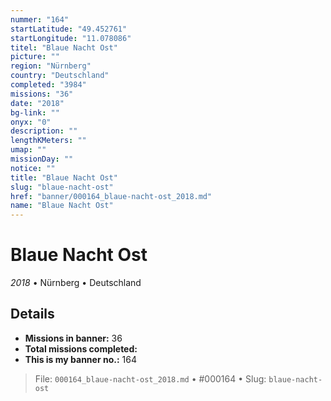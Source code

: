 ```yaml
---
nummer: "164"
startLatitude: "49.452761"
startLongitude: "11.078086"
titel: "Blaue Nacht Ost"
picture: ""
region: "Nürnberg"
country: "Deutschland"
completed: "3984"
missions: "36"
date: "2018"
bg-link: ""
onyx: "0"
description: ""
lengthKMeters: ""
umap: ""
missionDay: ""
notice: ""
title: "Blaue Nacht Ost"
slug: "blaue-nacht-ost"
href: "banner/000164_blaue-nacht-ost_2018.md"
name: "Blaue Nacht Ost"
---
```

# Blaue Nacht Ost

*2018* • Nürnberg • Deutschland





## Details

- **Missions in banner:** 36
- **Total missions completed:** 
- **This is my banner no.:** 164






> File: `000164_blaue-nacht-ost_2018.md` • #000164 • Slug: `blaue-nacht-ost`
